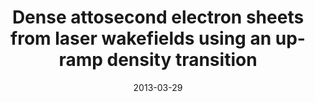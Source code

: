 ---
title: "Dense attosecond electron sheets from laser wakefields using an up-ramp density transition"
collection: publications
permalink: /publication/2013-PRL
# excerpt: 'This works describes a scheme for generating dense attosecond electron sheets (i.e. nanometers thick) from laser wakefields.'
date: 2013-03-29
venue: 'Phys. Rev. Lett.'
paperurl: 'https://drive.google.com/file/d/1ED6XBNJMT0joXAUs49AuiEj28bI5C_Vd/view?usp=drive_link'
citation: 'F.Y. Li, Z.M. Sheng, et al 2013 Phys. Rev. Lett. 110 135002'
---